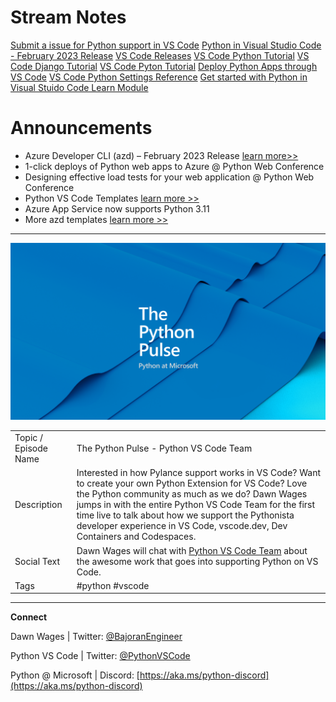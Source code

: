 # Stream Notes
[Submit a issue for Python support in VS Code](https://aka.ms/pvsc-bug)
[Python in Visual Studio Code - February 2023 Release](https://devblogs.microsoft.com/python/python-in-visual-studio-code-february-2023-release/)
[VS Code Releases](https://code.visualstudio.com/updates/v1_75)
[VS Code Python Tutorial](https://code.visualstudio.com/docs/python/python-tutorial)
[VS Code Django Tutorial](https://code.visualstudio.com/docs/python/tutorial-django)
[VS Code Pyton Tutorial](https://code.visualstudio.com/docs/python/tutorial-flask)
[Deploy Python Apps through VS Code](https://code.visualstudio.com/docs/python/python-on-azure)
[VS Code Python Settings Reference](https://code.visualstudio.com/docs/python/settings-reference)
[Get started with Python in Visual Stuido Code Learn Module](https://learn.microsoft.com/en-us/training/modules/python-install-vscode/)

# Announcements
- Azure Developer CLI (azd) – February 2023 Release [learn more>>](https://devblogs.microsoft.com/azure-sdk/azure-developer-cli-azd-february-2023-release/)
- 1-click deploys of Python web apps to Azure @ Python Web Conference
- Designing effective load tests for your web application @ Python Web Conference
- Python VS Code Templates [learn more >>](https://code.visualstudio.com/api/advanced-topics/python-extension-template)
- Azure App Service now supports Python 3.11
- More azd templates [learn more >>](https://azure.github.io/awesome-azd/?tags=python)

---

![The Python Pulse PostgreSQL in Dev Containers and Codespaces](python_pulse_banner.png)

| | |
|----|----|
| Topic / Episode Name | The Python Pulse - Python VS Code Team |
| Description | Interested in how Pylance support works in VS Code? Want to create your own Python Extension for VS Code? Love the Python community as much as we do? Dawn Wages jumps in with the entire Python VS Code Team for the first time live to talk about how we support the Pythonista developer experience in VS Code, vscode.dev, Dev Containers and Codespaces. |
| Social Text | Dawn Wages will chat with [Python VS Code Team](https://twitter.com/pythonvscode) about the awesome work that goes into supporting Python on VS Code.  |
| Tags | #python #vscode |

---
**Connect**

Dawn Wages | Twitter: [@BajoranEngineer](https://twitter.com/BajoranEngineer)

Python VS Code | Twitter: [@PythonVSCode](https://twitter.com/PythonVSCode)

Python @ Microsoft | Discord: [https://aka.ms/python-discord](https://aka.ms/python-discord)
